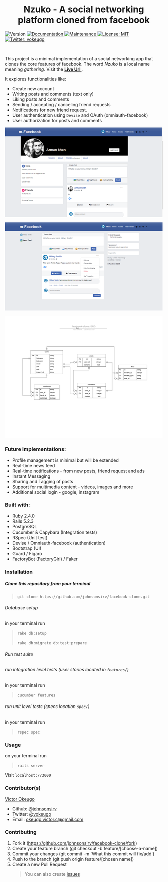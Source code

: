 <h1 align="center"> Nzuko - A social networking platform cloned from facebook</h1>
<p>
  <img alt="Version" src="https://img.shields.io/badge/version-1.0.0-blue.svg?cacheSeconds=2592000" />
  <a href="https://github.com/johnsonsirv/facebook-clone#readme" target="_blank">
    <img alt="Documentation" src="https://img.shields.io/badge/documentation-yes-brightgreen.svg" />
  </a>
  <a href="https://github.com/johnsonsirv/facebook-clone/graphs/commit-activity" target="_blank">
    <img alt="Maintenance" src="https://img.shields.io/badge/Maintained%3F-yes-green.svg" />
  </a>
  <a href="https://github.com/johnsonsirv/facebook-clone/blob/master/LICENSE" target="_blank">
    <img alt="License: MIT" src="https://img.shields.io/github/license/johnsonsirv/facebook-clone" />
  </a>
  <a href="https://twitter.com/vokeugo" target="_blank">
    <img alt="Twitter: vokeugo" src="https://img.shields.io/twitter/follow/vokeugo.svg?style=social" />
  </a>
</p>

<br>

<p>
  This project is a minimal implementation of a social networking app that clones the core features of facebook. The word <i>Nzuko</i> is a local name meaning <em>gathering</em>. Visit the <b><a href="https://nzuko.herokuapp.com" target="_blank">  Live Url  </a></b>.
  
It explores functionalities like:

- Create new account
- Writing posts and comments (text only)
- Liking posts and comments
- Sending / accepting / canceling friend requests
- Notifications for new friend request.
- User authentication using `Devise` and OAuth (omniauth-facebook)
- User authorization for posts and comments
</p>

![](/docs/profile-page-1.png)

![](/docs/fb-timeline.png)

<p>
  <a href="https://nzuko.herokuapp.com/" target="_blank">
    <img alt="ERD" src="./docs/facebook-clone ERD.png" />
  </a>
</p>

### Future implementations:

- Profile management is minimal but will be extended
- Real-time news feed
- Real-time notifications - from new posts, friend request and ads
- Instant Messaging
- Sharing and Tagging of posts
- Support for multimedia content - videos, images and more
- Additional social login - google, instagram

### Built with:

- Ruby 2.4.0
- Rails 5.2.3
- PostgreSQL
- Cucumber & Capybara (Integration tests)
- RSpec (Unit test)
- Devise / Omniauth-facebook (authentication)
- Bootstrap (UI)
- Guard / Figaro
- FactoryBot (FactoryGirl) / Faker

### Installation

##### Clone this repository from your terminal

> `git clone https://github.com/johnsonsirv/facebook-clone.git`

###### Database setup

in your terminal run

> `rake db:setup`
>
> `rake db:migrate db:test:prepare`

###### Run test suite

###### run integration level tests (user stories located in `features/`)

in your terminal run

> `cucumber features`

###### run unit level tests (specs location `spec/`)

in your terminal run

> `rspec spec`

### Usage

on your terminal run

> `rails server`

Visit `localhost://3000`

### Contributor(s)

[Victor Okeugo](https://angel.co/u/victorokeugo/)

- Github: [@johnsonsirv](https://github.com/johnsonsirv)
- Twitter: [@vokeugo](https://twitter.com/@vokeugo/)
- Email: [okeugo.victor.c@gmail.com]()

### Contributing

1. Fork it (https://github.com/johnsonsirv/facebook-clone/fork)
2. Create your feature branch (git checkout -b feature/[choose-a-name])
3. Commit your changes (git commit -m 'What this commit will fix/add')
4. Push to the branch (git push origin feature/[chosen name])
5. Create a new Pull Request
   > You can also create [issues](https://github.com/johnsonsirv/facebook-clone/issues)

